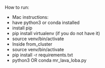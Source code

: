 How to run:

- Mac instructions:
- have python3 or conda installed
- install pip
- pip install virtualenv (if you do not have it)
- source venv/bin/activate
- Inside from_cluster
- source venv/bin/activate
- pip install -r requirements.txt
- python3 OR conda mr_lava_loba.py
